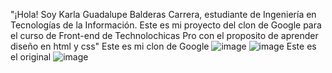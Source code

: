 "¡Hola! Soy Karla Guadalupe Balderas Carrera, estudiante de Ingeniería en Tecnologías de la Información. Este es mi proyecto del clon de Google para  el curso de Front-end de Technolochicas Pro con el proposito de aprender diseño en html y css"
Este es mi clon de Google
![image](https://github.com/user-attachments/assets/f04975ba-5b63-43b5-aa9c-591caf426f3c)
![image](https://github.com/user-attachments/assets/6f32c858-39b9-4452-8c42-968401864453)
Este es el original
![image](https://github.com/user-attachments/assets/2d99e3c7-7068-4d25-ba56-e59e920c4ae9)

